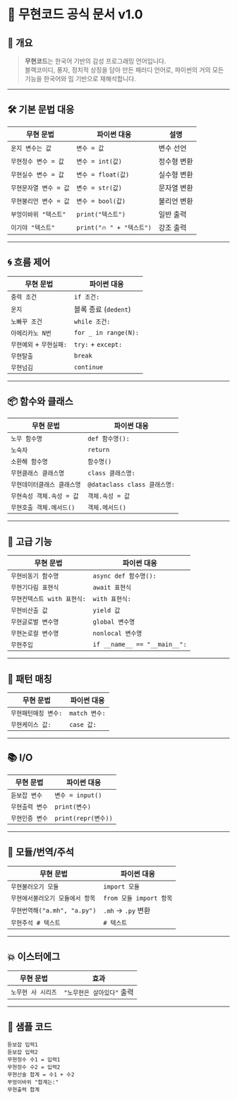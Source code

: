 # 🐉 무현코드 공식 문서 v1.0

## 🧾 개요

> **무현코드**는 한국어 기반의 감성 프로그래밍 언어입니다.  
> 블랙코미디, 풍자, 정치적 상징을 담아 만든 패러디 언어로, 파이썬의 거의 모든 기능을 한국어와 밈 기반으로 재해석합니다.

---

## 🛠️ 기본 문법 대응

| 무현 문법 | 파이썬 대응 | 설명 |
|-----------|--------------|------|
| `운지 변수는 값` | `변수 = 값` | 변수 선언 |
| `무현정수 변수 = 값` | `변수 = int(값)` | 정수형 변환 |
| `무현실수 변수 = 값` | `변수 = float(값)` | 실수형 변환 |
| `무현문자열 변수 = 값` | `변수 = str(값)` | 문자열 변환 |
| `무현불리언 변수 = 값` | `변수 = bool(값)` | 불리언 변환 |
| `부엉이바위 "텍스트"` | `print("텍스트")` | 일반 출력 |
| `이기야 "텍스트"` | `print("🔥 " + "텍스트")` | 강조 출력 |

---

## 🌀 흐름 제어

| 무현 문법 | 파이썬 대응 |
|-------------|--------------|
| `중력 조건` | `if 조건:` |
| `운지` | 블록 종료 (`dedent`) |
| `노빠꾸 조건` | `while 조건:` |
| `아메리카노 N번` | `for _ in range(N):` |
| `무현예외` + `무현실패:` | `try:` + `except:` |
| `무현탈출` | `break` |
| `무현넘김` | `continue` |

---

## 📦 함수와 클래스

| 무현 문법 | 파이썬 대응 |
|-------------|-------------|
| `노무 함수명` | `def 함수명():` |
| `노숙자` | `return` |
| `소환해 함수명` | `함수명()` |
| `무현클래스 클래스명` | `class 클래스명:` |
| `무현데이터클래스 클래스명` | `@dataclass class 클래스명:` |
| `무현속성 객체.속성 = 값` | `객체.속성 = 값` |
| `무현호출 객체.메서드()` | `객체.메서드()` |

---

## 🔮 고급 기능

| 무현 문법 | 파이썬 대응 |
|-------------|-------------|
| `무현비동기 함수명` | `async def 함수명():` |
| `무현기다림 표현식` | `await 표현식` |
| `무현컨텍스트 with 표현식:` | `with 표현식:` |
| `무현비산출 값` | `yield 값` |
| `무현글로벌 변수명` | `global 변수명` |
| `무현논로컬 변수명` | `nonlocal 변수명` |
| `무현주입` | `if __name__ == "__main__":` |

---

## 🧩 패턴 매칭

| 무현 문법 | 파이썬 대응 |
|-------------|-------------|
| `무현패턴매칭 변수:` | `match 변수:` |
| `무현케이스 값:` | `case 값:` |

---

## 📚 I/O

| 무현 문법 | 파이썬 대응 |
|-------------|-------------|
| `듣보잡 변수` | `변수 = input()` |
| `무현출력 변수` | `print(변수)` |
| `무현인증 변수` | `print(repr(변수))` |

---

## 🔧 모듈/번역/주석

| 무현 문법 | 파이썬 대응 |
|-------------|-------------|
| `무현불러오기 모듈` | `import 모듈` |
| `무현에서불러오기 모듈에서 항목` | `from 모듈 import 항목` |
| `무현번역해("a.mh", "a.py")` | `.mh` → `.py` 변환 |
| `무현주석 # 텍스트` | `# 텍스트` |

---

## 💥 이스터에그

| 무현 문법 | 효과 |
|-------------|-------|
| `노무현 사 시리즈` | `"노무현은 살아있다"` 출력 |

---

## 🧪 샘플 코드

```mh
듣보잡 입력1
듣보잡 입력2
무현정수 수1 = 입력1
무현정수 수2 = 입력2
무현산술 합계 = 수1 + 수2
부엉이바위 "합계는:"
무현출력 합계
```
